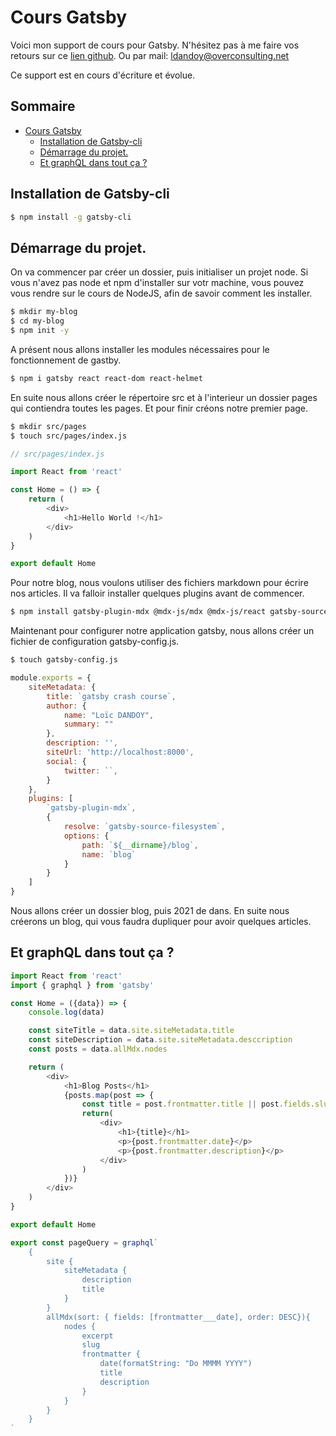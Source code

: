 # Cours Gatsby

Voici mon support de cours pour Gatsby. N'hésitez pas à me faire vos retours sur ce [lien github](http://github.com/ldandoy/cours). Ou par mail: [ldandoy@overconsulting.net](mailto:ldandoy@overconsulting.net)

Ce support est en cours d'écriture et évolue.

## Sommaire <!-- omit in toc -->

- [Cours Gatsby](#cours-gatsby)
  - [Installation de Gatsby-cli](#installation-de-gatsby-cli)
  - [Démarrage du projet.](#démarrage-du-projet)
  - [Et graphQL dans tout ça ?](#et-graphql-dans-tout-ça-)

## Installation de Gatsby-cli

```bash
$ npm install -g gatsby-cli
```

## Démarrage du projet.

On va commencer par créer un dossier, puis initialiser un projet node. Si vous n'avez pas node et npm d'installer sur votr machine, vous pouvez vous rendre sur le cours de NodeJS, afin de savoir comment les installer.

```bash
$ mkdir my-blog
$ cd my-blog
$ npm init -y
```
A présent nous allons installer les modules nécessaires pour le fonctionnement de gastby.

```bash
$ npm i gatsby react react-dom react-helmet
```

En suite nous allons créer le répertoire src et à l'interieur un dossier pages qui contiendra toutes les pages. Et pour finir créons notre premier page.

```bash
$ mkdir src/pages
$ touch src/pages/index.js
```

```JavaScript
// src/pages/index.js

import React from 'react'

const Home = () => {
    return (
        <div>
            <h1>Hello World !</h1>
        </div>
    )
}

export default Home
```

Pour notre blog, nous voulons utiliser des fichiers markdown pour écrire nos articles. Il va falloir installer quelques plugins avant de commencer.

```bash
$ npm install gatsby-plugin-mdx @mdx-js/mdx @mdx-js/react gatsby-source-filesystem
```

Maintenant pour configurer notre application gatsby, nous allons créer un fichier de configuration gatsby-config.js.

```bash
$ touch gatsby-config.js
```

```JavaScript
module.exports = {
    siteMetadata: {
        title: `gatsby crash course`,
        author: {
            name: "Loïc DANDOY",
            summary: ""
        },
        description: '',
        siteUrl: 'http://localhost:8000',
        social: {
            twitter: ``,
        }
    },
    plugins: [
        `gatsby-plugin-mdx`,
        {
            resolve: `gatsby-source-filesystem`,
            options: {
                path: `${__dirname}/blog`,
                name: `blog`
            }
        }
    ]
}
```

Nous allons créer un dossier blog, puis 2021 de dans. En suite nous créerons un blog, qui vous faudra dupliquer pour avoir quelques articles.

## Et graphQL dans tout ça ?

```JavaScript
import React from 'react'
import { graphql } from 'gatsby'

const Home = ({data}) => {
    console.log(data)

    const siteTitle = data.site.siteMetadata.title
    const siteDescription = data.site.siteMetadata.desccription
    const posts = data.allMdx.nodes

    return (
        <div>
            <h1>Blog Posts</h1>
            {posts.map(post => {
                const title = post.frontmatter.title || post.fields.slug
                return(
                    <div>
                        <h1>{title}</h1>
                        <p>{post.frontmatter.date}</p>
                        <p>{post.frontmatter.description}</p>
                    </div>
                )
            })}
        </div>
    )
}

export default Home

export const pageQuery = graphql`
    {
        site {
            siteMetadata {
                description
                title
            }
        }
        allMdx(sort: { fields: [frontmatter___date], order: DESC}){
            nodes {
                excerpt
                slug
                frontmatter {
                    date(formatString: "Do MMMM YYYY")
                    title
                    description
                }
            }
        }
    }
`
```